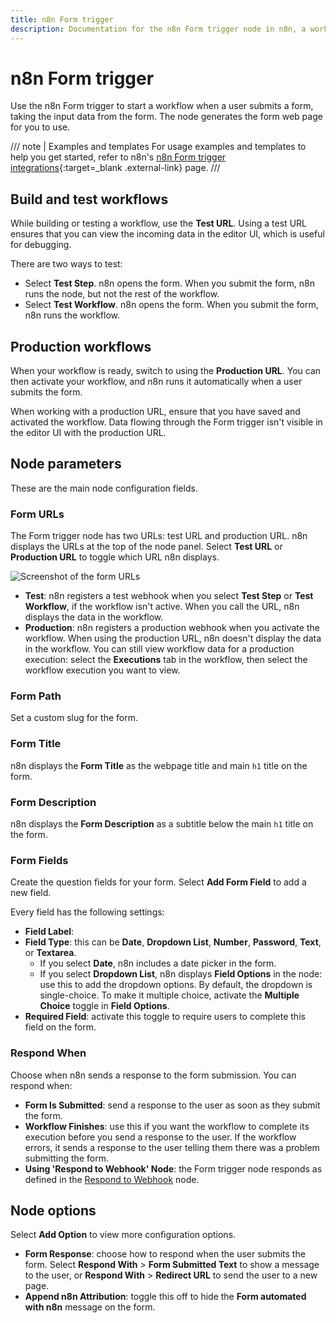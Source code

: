 ```yaml
---
title: n8n Form trigger
description: Documentation for the n8n Form trigger node in n8n, a workflow automation platform. Includes guidance on usage, and links to examples.
---
```


# n8n Form trigger

Use the n8n Form trigger to start a workflow when a user submits a form, taking the input data from the form. The node generates the form web page for you to use.

/// note | Examples and templates
For usage examples and templates to help you get started, refer to n8n's [n8n Form trigger integrations](https://n8n.io/integrations/n8n-form-trigger/){:target=_blank .external-link} page.
///

## Build and test workflows

While building or testing a workflow, use the **Test URL**. Using a test URL ensures that you can view the incoming data in the editor UI, which is useful for debugging. 

There are two ways to test:

* Select **Test Step**. n8n opens the form. When you submit the form, n8n runs the node, but not the rest of the workflow.
* Select **Test Workflow**. n8n opens the form. When you submit the form, n8n runs the workflow.

## Production workflows

When your workflow is ready, switch to using the **Production URL**. You can then activate your workflow, and n8n runs it automatically when a user submits the form.

When working with a production URL, ensure that you have saved and activated the workflow. Data flowing through the Form trigger isn't visible in the editor UI with the production URL.

## Node parameters

These are the main node configuration fields.

### Form URLs

The Form trigger node has two URLs: test URL and production URL. n8n displays the URLs at the top of the node panel. Select **Test URL** or **Production URL** to toggle which URL n8n displays.

![Screenshot of the form URLs](/_images/integrations/builtin/core-nodes/form-trigger/form-urls.png)

* **Test**: n8n registers a test webhook when you select **Test Step** or **Test Workflow**, if the workflow isn't active. When you call the URL, n8n displays the data in the workflow.
* **Production**: n8n registers a production webhook when you activate the workflow. When using the production URL, n8n doesn't display the data in the workflow. You can still view workflow data for a production execution: select the **Executions** tab in the workflow, then select the workflow execution you want to view.

### Form Path

Set a custom slug for the form.

### Form Title

n8n displays the **Form Title** as the webpage title and main `h1` title on the form.

### Form Description

n8n displays the **Form Description** as a subtitle below the main `h1` title on the form.

### Form Fields

Create the question fields for your form. Select **Add Form Field** to add a new field.

Every field has the following settings:

* **Field Label**: 
* **Field Type**: this can be **Date**, **Dropdown List**, **Number**, **Password**, **Text**, or **Textarea**.
	* If you select **Date**, n8n includes a date picker in the form.
	* If you select **Dropdown List**, n8n displays **Field Options** in the node: use this to add the dropdown options. By default, the dropdown is single-choice. To make it multiple choice, activate the **Multiple Choice** toggle in **Field Options**.
* **Required Field**: activate this toggle to require users to complete this field on the form.

### Respond When

Choose when n8n sends a response to the form submission. You can respond when:

* **Form Is Submitted**: send a response to the user as soon as they submit the form.
* **Workflow Finishes**: use this if you want the workflow to complete its execution before you send a response to the user. If the workflow errors, it sends a response to the user telling them there was a problem submitting the form.
* **Using 'Respond to Webhook' Node**: the Form trigger node responds as defined in the [Respond to Webhook](/integrations/builtin/core-nodes/n8n-nodes-base.respondtowebhook/) node.

## Node options

Select **Add Option** to view more configuration options.

* **Form Response**: choose how to respond when the user submits the form. Select **Respond With** > **Form Submitted Text** to show a message to the user, or **Respond With** > **Redirect URL** to send the user to a new page.
* **Append n8n Attribution**: toggle this off to hide the **Form automated with n8n** message on the form.

